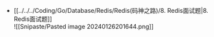 - [[../../../Coding/Go/Database/Redis/Redis(码神之路)/8. Redis面试题|8. Redis面试题]]  
![[Snipaste/Pasted image 20240126201644.png]]
